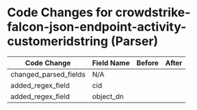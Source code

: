 # Code Changes for crowdstrike-falcon-json-endpoint-activity-customeridstring (Parser)

| Code Change | Field Name | Before | After |
|-------------|------------|--------|-------|
| changed_parsed_fields | N/A |  |  |
| added_regex_field | cid |  |  |
| added_regex_field | object_dn |  |  |